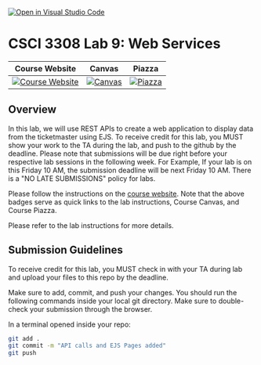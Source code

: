 [![Open in Visual Studio Code](https://classroom.github.com/assets/open-in-vscode-c66648af7eb3fe8bc4f294546bfd86ef473780cde1dea487d3c4ff354943c9ae.svg)](https://classroom.github.com/online_ide?assignment_repo_id=9009653&assignment_repo_type=AssignmentRepo)
# CSCI 3308 Lab 9: Web Services

|                                                Course Website                                                 |                                                  Canvas                                                    |                                              Piazza                                               |
| :-----------------------------------------------------------------------------------------------------------: | :---------------------------------------------------------------------------------------------------------: | :-----------------------------------------------------------------------------------------------: |
| [![Course Website](https://img.shields.io/badge/Labs-Lab9-0A4D99)](https://cuboulder-csci-3308.herokuapp.com/lab9) | [![Canvas](https://img.shields.io/badge/Canvas-CSCI3308-CFB87C)](https://canvas.colorado.edu/courses/86400) | [![Piazza](https://img.shields.io/badge/-Piazza-3e7aab)](https://piazza.com/class/l6xrg9j9pa37pa) |

## Overview

In this lab, we will use REST APIs to create a web application to display data from the ticketmaster using EJS. To receive credit for this lab, you MUST show your work to the TA during the lab, and push to the github by the deadline. Please note that submissions will be due right before your respective lab sessions in the following week. For Example, If your lab is on this Friday 10 AM, the submission deadline will be next Friday 10 AM. There is a "NO LATE SUBMISSIONS" policy for labs.

Please follow the instructions on the [course website](https://cuboulder-csci-3308.herokuapp.com/lab9). Note that the above badges serve as quick links to the lab instructions, Course Canvas, and Course Piazza.

Please refer to the lab instructions for more details.

## Submission Guidelines

To receive credit for this lab, you MUST check in with your TA during lab and upload your files to this repo by the deadline.

Make sure to add, commit, and push your changes. You should run the following commands inside your local git directory. Make sure to double-check your submission through the browser.

In a terminal opened inside your repo:

```bash
git add .
git commit -m "API calls and EJS Pages added"
git push
```
